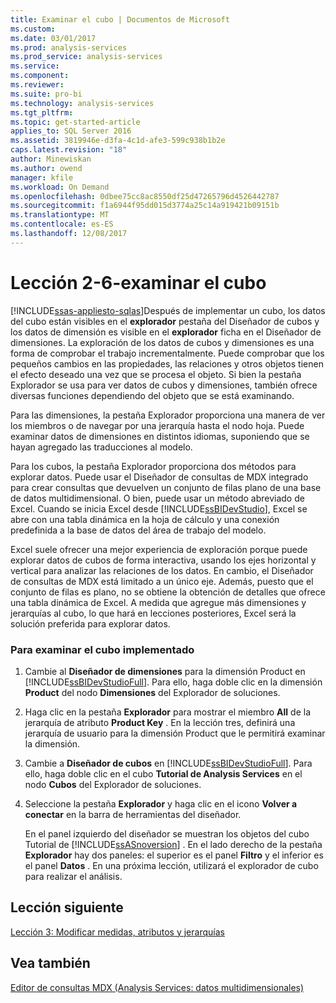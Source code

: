 ```yaml
---
title: Examinar el cubo | Documentos de Microsoft
ms.custom: 
ms.date: 03/01/2017
ms.prod: analysis-services
ms.prod_service: analysis-services
ms.service: 
ms.component: 
ms.reviewer: 
ms.suite: pro-bi
ms.technology: analysis-services
ms.tgt_pltfrm: 
ms.topic: get-started-article
applies_to: SQL Server 2016
ms.assetid: 3819946e-d3fa-4c1d-afe3-599c938b1b2e
caps.latest.revision: "18"
author: Minewiskan
ms.author: owend
manager: kfile
ms.workload: On Demand
ms.openlocfilehash: 0dbee75cc8ac8550df25d47265796d4526442787
ms.sourcegitcommit: f1a6944f95dd015d3774a25c14a919421b09151b
ms.translationtype: MT
ms.contentlocale: es-ES
ms.lasthandoff: 12/08/2017
---
```

# <a name="lesson-2-6---browsing-the-cube"></a>Lección 2-6-examinar el cubo
[!INCLUDE[ssas-appliesto-sqlas](../includes/ssas-appliesto-sqlas.md)]Después de implementar un cubo, los datos del cubo están visibles en el **explorador** pestaña del Diseñador de cubos y los datos de dimensión es visible en el **explorador** ficha en el Diseñador de dimensiones. La exploración de los datos de cubos y dimensiones es una forma de comprobar el trabajo incrementalmente. Puede comprobar que los pequeños cambios en las propiedades, las relaciones y otros objetos tienen el efecto deseado una vez que se procesa el objeto. Si bien la pestaña Explorador se usa para ver datos de cubos y dimensiones, también ofrece diversas funciones dependiendo del objeto que se está examinando.  
  
Para las dimensiones, la pestaña Explorador proporciona una manera de ver los miembros o de navegar por una jerarquía hasta el nodo hoja. Puede examinar datos de dimensiones en distintos idiomas, suponiendo que se hayan agregado las traducciones al modelo.  
  
Para los cubos, la pestaña Explorador proporciona dos métodos para explorar datos. Puede usar el Diseñador de consultas de MDX integrado para crear consultas que devuelven un conjunto de filas plano de una base de datos multidimensional. O bien, puede usar un método abreviado de Excel. Cuando se inicia Excel desde [!INCLUDE[ssBIDevStudio](../includes/ssbidevstudio-md.md)], Excel se abre con una tabla dinámica en la hoja de cálculo y una conexión predefinida a la base de datos del área de trabajo del modelo.  
  
Excel suele ofrecer una mejor experiencia de exploración porque puede explorar datos de cubos de forma interactiva, usando los ejes horizontal y vertical para analizar las relaciones de los datos. En cambio, el Diseñador de consultas de MDX está limitado a un único eje. Además, puesto que el conjunto de filas es plano, no se obtiene la obtención de detalles que ofrece una tabla dinámica de Excel. A medida que agregue más dimensiones y jerarquías al cubo, lo que hará en lecciones posteriores, Excel será la solución preferida para explorar datos.  
  
### <a name="to-browse-the-deployed-cube"></a>Para examinar el cubo implementado  
  
1.  Cambie al **Diseñador de dimensiones** para la dimensión Product en [!INCLUDE[ssBIDevStudioFull](../includes/ssbidevstudiofull-md.md)]. Para ello, haga doble clic en la dimensión **Product** del nodo **Dimensiones** del Explorador de soluciones.  
  
2.  Haga clic en la pestaña **Explorador** para mostrar el miembro **All** de la jerarquía de atributo **Product Key** . En la lección tres, definirá una jerarquía de usuario para la dimensión Product que le permitirá examinar la dimensión.  
  
3.  Cambie a **Diseñador de cubos** en [!INCLUDE[ssBIDevStudioFull](../includes/ssbidevstudiofull-md.md)]. Para ello, haga doble clic en el cubo **Tutorial de Analysis Services** en el nodo **Cubos** del Explorador de soluciones.  
  
4.  Seleccione la pestaña **Explorador** y haga clic en el icono **Volver a conectar** en la barra de herramientas del diseñador.  
  
    En el panel izquierdo del diseñador se muestran los objetos del cubo Tutorial de [!INCLUDE[ssASnoversion](../includes/ssasnoversion-md.md)] . En el lado derecho de la pestaña **Explorador** hay dos paneles: el superior es el panel **Filtro** y el inferior es el panel **Datos** . En una próxima lección, utilizará el explorador de cubo para realizar el análisis.  
  
## <a name="next-lesson"></a>Lección siguiente  
[Lección 3: Modificar medidas, atributos y jerarquías](../analysis-services/lesson-3-modifying-measures-attributes-and-hierarchies.md)  
  
## <a name="see-also"></a>Vea también  
[Editor de consultas MDX &#40;Analysis Services: datos multidimensionales&#41;](http://msdn.microsoft.com/library/777f2c23-1c1c-4b72-9d19-48a4866551f8)  
  
  
  
